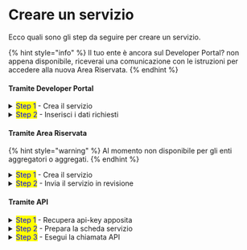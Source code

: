 # Creare un servizio

Ecco quali sono gli step da seguire per creare un servizio.

{% hint style="info" %}
Il tuo ente è ancora sul Developer Portal? non appena disponibile, riceverai una comunicazione con le istruzioni per accedere alla nuova Area Riservata.&#x20;
{% endhint %}

#### Tramite Developer Portal

<details>

<summary><mark style="color:blue;">Step 1</mark> - Crea il servizio</summary>

1. [**Accedi**](https://developer.io.italia.it/) al Developer Portal;
2. Nella colonna sinistra, seleziona **“Servizi”**;
3. Verifica che i **campi precompilati** siano corretti e modificali se necessario;
4. Seleziona "**Aggiungi sottoscrizione**" per creare il servizio in bozza;
5. Visualizza e salva le **API key** associate al servizio.

</details>

<details>

<summary><mark style="color:blue;">Step 2</mark> - Inserisci i dati richiesti</summary>

Per pubblicare il servizio in produzione, devi inserire i dati che trovi alla sezione[dati-obbligatori](dati-obbligatori/ "mention").&#x20;

</details>

#### Tramite Area Riservata

{% hint style="warning" %}
Al momento non disponibile per gli enti aggregatori o aggregati.
{% endhint %}

<details>

<summary><mark style="color:blue;">Step 1</mark> - Crea il servizio</summary>

1. [**Accedi**](https://selfcare.pagopa.it/) all'Area Riservata;
2. Seleziona l'ente per il quale vuoi operare dalla lista che ti viene mostrata;
3. Tra i prodotti attivi cerca App IO e clicca sul box relativo;
4. Nella colonna sinistra, seleziona "**Servizi**";
5. Clicca su "**Crea un servizio**";
6. Scrivi il "**Nome servizio**" (il nome che il cittadino vedrà in app: [sceglilo con cura](https://docs.pagopa.it/manuale-operativo-dei-servizi/come-si-crea-un-servizio/la-scheda-servizio/nome-del-servizio)!) e compila tutti gli altri campi richiesti;
7. Procedi cliccando **"Crea servizio"** per creare il servizio in bozza;
8. Visualizza e salva le **API key** associate al servizio.

</details>

<details>

<summary><mark style="color:blue;">Step 2</mark> - Invia il servizio in revisione</summary>

1. Torna alla sezione **"Servizi"** nel menù di sinistra;
2. Clicca sul servizio appena creato per vederne il dettaglio;
3. Clicca in alto sul pulsante **"Invia in revisione"**;&#x20;
4. Attendi che il servizio venga validato o meno da PagoPA S.p.A.

</details>

#### Tramite API

<details>

<summary><mark style="color:blue;">Step 1</mark> - Recupera api-key apposita</summary>

Scopri che cos'è la [`chiave manage`](chiave-manage.md) e [come recuperarla](chiave-manage.md#recupera-la-chiave-manage).

</details>

<details>

<summary><mark style="color:blue;">Step 2</mark> - Prepara la scheda servizio</summary>

1. Recupera le [specifiche API](../../api-e-specifiche/api-servizi/manage-service-create.md) relative e leggi con attenzione i consigli
2. Prepara il payload relativo alla scheda servizio che vuoi creare
3. Utilizza [manage-service-create.md](../../api-e-specifiche/api-servizi/manage-service-create.md "mention") con la tua chiave `manage`

</details>

<details>

<summary><mark style="color:blue;">Step 3</mark> - Esegui la chiamata API</summary>

Effettua la chiamata e prendi nota del serviceId del servizio appena creato.&#x20;

Per recuperare le chiavi del servizio creato, puoi far riferimento a [Manage Service: Get keys. ](../../api-e-specifiche/api-servizi/manage-service-get-keys.md)

</details>

